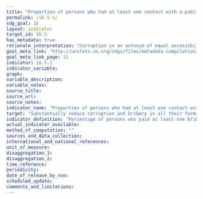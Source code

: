 ```yaml
---
title: "Proportion of persons who had at least one contact with a public official and who paid a bribe to a public official, or were asked for a bribe by those public officials, during the previous 12 months"
permalink: /16-5-1/
sdg_goal: 16
layout: indicator
target_id: 16.5
has_metadata: true
rationale_interpretation: "Corruption is an antonym of equal accessibility to public services and of correct functioning of the economy; as such, it has a negative impact on fair distribution of resources and development opportunities. Besides, corruption erodes public trust in authorities and the rule of law; when administrative bribery becomes a recurrent experience of large sectors of the population and businesses, its negative effects have an enduring negative impact on democratic processes and justice. By providing a direct measure of the experience of bribery, this indicator provides an objective metrics of corruption, a yardstick to monitor progress in the fight against corruption."
goal_meta_link: "http://unstats.un.org/sdgs/files/metadata-compilation/Metadata-Goal-16.pdf"
goal_meta_link_page: 21
indicator: 16.5.1
indicator_variable: 
graph: 
variable_description: 
variable_notes: 
source_title: 
source_url: 
source_notes: 
indicator_name: "Proportion of persons who had at least one contact with a public official and who paid a bribe to a public official, or were asked for a bribe by those public officials, during the previous 12 months"
target: "Substantially reduce corruption and bribery in all their forms."
indicator_definition: "Percentage of persons who paid at least one bribe (gave a public official money, a gift or counter favour) or were asked for a bribe by these public officials, to a public official in the last 12 months, as a percentage of persons who had at least one contact with a public official in the same period. Bribery is the undue advantage (money, gift or a service) requested/offered by/to a public official in exchange for a special treatment. Administrative bribery is often intended as the type of bribery affecting citizens or businesses in their dealings with public administrations and/or civil servants: this form of bribery affects most countries of the world and can be measured through sample surveys that focus on the experience of bribery."
actual_indicator_available: 
method_of_computation: ""
sources_and_data_collection: 
international_and_national_references: 
unit_of_measure: 
disaggregation_1: 
disaggregation_2: 
time_reference: 
periodicity: 
date_of_release_by_nso: 
scheduled_update: 
comments_and_limitations: 
---
```


